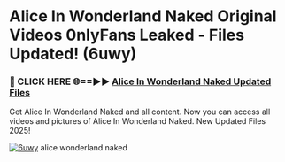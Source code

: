 # Alice In Wonderland Naked Original Videos 0nlyFans Leaked - Files Updated! (6uwy)

<h3>🔴 CLICK HERE 🌐==►► <a href="https://tinyurl.com/yckcrads" rel="nofollow">Alice In Wonderland Naked Updated Files</a></h3>

Get Alice In Wonderland Naked and all content. Now you can access all videos and pictures of Alice In Wonderland Naked. New Updated Files 2025!

[![6uwy](https://i.imgur.com/hpKpOFt.gif)](https://tinyurl.com/yckcrads)
alice wonderland naked